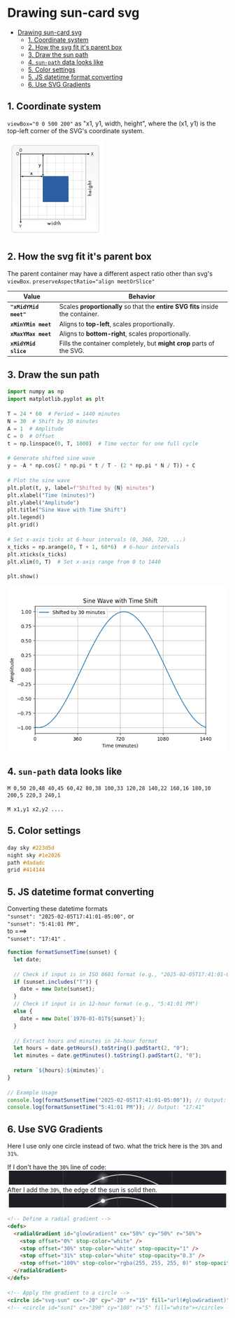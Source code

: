 # Drawing sun-card svg

<!-- TOC -->

- [Drawing sun-card svg](#drawing-sun-card-svg)
  - [1. Coordinate system](#1-coordinate-system)
  - [2. How the svg fit it's parent box](#2-how-the-svg-fit-its-parent-box)
  - [3. Draw the sun path](#3-draw-the-sun-path)
  - [4. `sun-path` data looks like](#4-sun-path-data-looks-like)
  - [5. Color settings](#5-color-settings)
  - [5. JS datetime format converting](#5-js-datetime-format-converting)
  - [6. Use SVG Gradients](#6-use-svg-gradients)

<!-- /TOC -->
<!-- /TOC -->

## 1. Coordinate system

`viewBox="0 0 500 200"` as "x1, y1, width, height", where the (x1, y1) is the top-left corner of the SVG's coordinate system.

![Alt text](./90-markdown-resources/8-svg-coordinate-system.png)

## 2. How the svg fit it's parent box

The parent container may have a different aspect ratio other than svg's `viewBox`.
`preserveAspectRatio="align meetOrSlice"
`

| Value                 | Behavior                                                                        |
| --------------------- | ------------------------------------------------------------------------------- |
| **`"xMidYMid meet"`** | Scales **proportionally** so that the **entire SVG fits** inside the container. |
| **`xMinYMin meet`**   | Aligns to **top-left**, scales proportionally.                                  |
| **`xMaxYMax meet`**   | Aligns to **bottom-right**, scales proportionally.                              |
| **`xMidYMid slice`**  | Fills the container completely, but **might crop** parts of the SVG.            |

## 3. Draw the sun path

```py
import numpy as np
import matplotlib.pyplot as plt

T = 24 * 60  # Period = 1440 minutes
N = 30  # Shift by 30 minutes
A = 1  # Amplitude
C = 0  # Offset
t = np.linspace(0, T, 1000)  # Time vector for one full cycle

# Generate shifted sine wave
y = -A * np.cos(2 * np.pi * t / T - (2 * np.pi * N / T)) + C

# Plot the sine wave
plt.plot(t, y, label=f"Shifted by {N} minutes")
plt.xlabel("Time (minutes)")
plt.ylabel("Amplitude")
plt.title("Sine Wave with Time Shift")
plt.legend()
plt.grid()

# Set x-axis ticks at 6-hour intervals (0, 360, 720, ...)
x_ticks = np.arange(0, T + 1, 60*6)  # 6-hour intervals
plt.xticks(x_ticks)
plt.xlim(0, T)  # Set x-axis range from 0 to 1440

plt.show()
```

![Alt text](./90-markdown-resources/9-sine-wave-for-sun-path.png)

## 4. `sun-path` data looks like

```
M 0,50 20,48 40,45 60,42 80,38 100,33 120,28 140,22 160,16 180,10 200,5 220,3 240,1

M x1,y1 x2,y2 ....
```

## 5. Color settings

```css
day sky #223d5d
night sky #1e2026
path #dadadc
grid #414144

```

## 5. JS datetime format converting

Converting these datetime formats <br>
`"sunset": "2025-02-05T17:41:01-05:00",` or <br>
`"sunset": "5:41:01 PM",` <br>
to ===>  
 `"sunset": "17:41" `.

```js
function formatSunsetTime(sunset) {
  let date;

  // Check if input is in ISO 8601 format (e.g., "2025-02-05T17:41:01-05:00")
  if (sunset.includes("T")) {
    date = new Date(sunset);
  }
  // Check if input is in 12-hour format (e.g., "5:41:01 PM")
  else {
    date = new Date(`1970-01-01T${sunset}`);
  }

  // Extract hours and minutes in 24-hour format
  let hours = date.getHours().toString().padStart(2, "0");
  let minutes = date.getMinutes().toString().padStart(2, "0");

  return `${hours}:${minutes}`;
}

// Example Usage
console.log(formatSunsetTime("2025-02-05T17:41:01-05:00")); // Output: "17:41"
console.log(formatSunsetTime("5:41:01 PM")); // Output: "17:41"
```

## 6. Use SVG Gradients

Here I use only one circle instead of two. what the trick here is the `30%` and `31%`.

If I don't have the `30%` line of code:
![gradient1](./90-markdown-resources/10-sun%20gradient1.png)
After I add the `30%`, the edge of the sun is solid then.
![gradient2](./90-markdown-resources/12-sun%20gradient2.png)

```html
<!-- Define a radial gradient -->
<defs>
  <radialGradient id="glowGradient" cx="50%" cy="50%" r="50%">
    <stop offset="0%" stop-color="white" />
    <stop offset="30%" stop-color="white" stop-opacity="1" />
    <stop offset="31%" stop-color="white" stop-opacity="0.3" />
    <stop offset="100%" stop-color="rgba(255, 255, 255, 0)" stop-opacity="0" />
  </radialGradient>
</defs>

<!-- Apply the gradient to a circle -->
<circle id="svg-sun" cx="-20" cy="-20" r="15" fill="url(#glowGradient)"></circle>
<!-- <circle id="sun1" cx="390" cy="100" r="5" fill="white"></circle> -->
```
